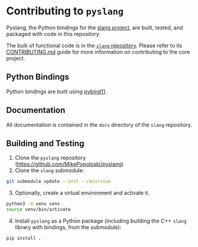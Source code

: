 # Contributing to `pyslang`

Pyslang, the Python bindings for the [slang project](https://github.com/MikePopoloski/slang), are built, tested, and packaged with code in this repository.

The bulk of functional code is in the [`slang` repository](https://github.com/MikePopoloski/slang). Please refer to its [CONTRIBUTING.md](https://github.com/MikePopoloski/slang/blob/master/CONTRIBUTING.md) guide for more information on contributing to the core project.

## Python Bindings

Python bindings are built using [pybind11](https://github.com/pybind/pybind11).

## Documentation

All documentation is contained in the `docs` directory of the `slang` repository.

## Building and Testing

1. Clone the `pyslang` repository (https://github.com/MikePopoloski/pyslang)
2. Clone the `slang` submodule:

```bash
git submodule update --init --recursive
```

3. Optionally, create a virtual environment and activate it.

```bash
python3 -m venv venv
source venv/bin/activate
```

4. Install `pyslang` as a Python package (including building the C++ `slang` library with bindings, from the submodule):

```bash
pip install .
```
